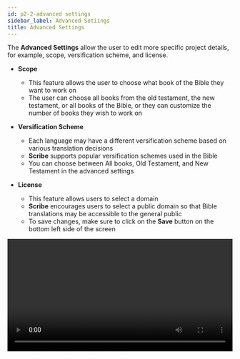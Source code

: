 ```yaml
---
id: p2-2-advanced settings
sidebar_label: Advanced Setiings
title: Advanced Settings
---
```

The **Advanced Settings** allow the user to edit more specific project details, for example, scope, versification scheme, and license.

- **Scope**

  - This feature allows the user to choose what book of the Bible they want to work on
  - The user can choose all books from the old testament, the new testament, or all books of the Bible, or they can customize the number of books they wish to work on

- **Versification Scheme**

  -  Each language may have a different versification scheme based on various translation decisions
  -  **Scribe** supports popular versification schemes used in the Bible
  - You can choose between All books, Old Testament, and New Testament in the advanced settings 
      

- **License**

  -  This feature allows users to select a domain 
  -  **Scribe** encourages users to select a public domain so that Bible translations may be accessible to the general public
  -  To save changes, make sure to click on the **Save** button on the bottom left side of the screen

<video controls src="/assets/advanced-settings.mov" width="100%" type="video/mov"/>